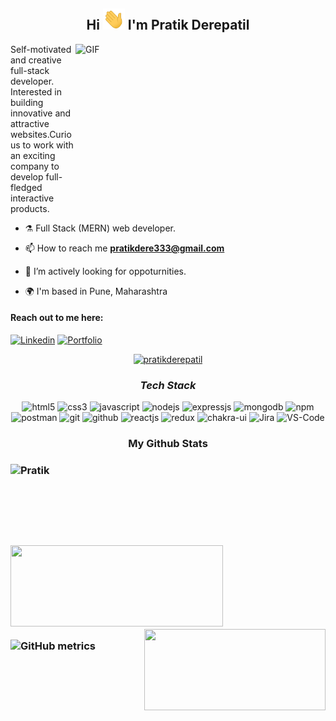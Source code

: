 <h2 align="center">
    Hi
    <img src="https://raw.githubusercontent.com/ABSphreak/ABSphreak/master/gifs/Hi.gif" width="35">
    I'm Pratik Derepatil
</h2>

<img align="right" alt="GIF" src="https://camo.githubusercontent.com/5ddf73ad3a205111cf8c686f687fc216c2946a75005718c8da5b837ad9de78c9/68747470733a2f2f7468756d62732e6766796361742e636f6d2f4576696c4e657874446576696c666973682d736d616c6c2e676966" width="400" height="280" />


Self-motivated and creative full-stack developer. Interested in building innovative and attractive websites.Curious to work with an exciting company to develop full-fledged interactive products.


- ⚗️ Full Stack (MERN) web developer.

- 📫 How to reach me **pratikdere333@gmail.com**

- 🌱 I’m actively looking for oppoturnities.

- 🌍 I'm based in Pune, Maharashtra

<h4 align="left">Reach out to me here:</h4>
<p align="left">

<a href="https://www.linkedin.com/in/pratik-derepatil/" target="blank">
<img src="https://img.shields.io/badge/LinkedIn-0A66C2?style=for-the-badge&logo=linkedin&logoColor=white" alt="Linkedin" /></a>
<a href="https://pratikderepatil.github.io/" target="blank">
<img src="https://img.shields.io/badge/Portfolio-FF3850?style=for-the-badge&logo=Linkfire&logoColor=white" alt="Portfolio" /></a>

</p>

<p align="center"> <a href="https://github.com/ryo-ma/github-profile-trophy"><img src="https://github-profile-trophy.vercel.app/?username=pratikderepatil&&margin-w=20%&margin-h=20%&column=3" alt="pratikderepatil" /></a> </p>

<h3 align="center"><i>Tech Stack</i></h3>

<p align="center">
    <img src="https://img.shields.io/badge/HTML5-E34F26?style=for-the-badge&logo=html5&logoColor=white" alt="html5" />
    <img src="https://img.shields.io/badge/CSS3-1572B6?style=for-the-badge&logo=css3&logoColor=white" alt="css3" />
    <img src="https://img.shields.io/badge/JavaScript-323330?style=for-the-badge&logo=javascript&logoColor=F7DF1E" alt="javascript" />
    <img src="https://img.shields.io/badge/Node.js-339933?style=for-the-badge&logo=nodedotjs&logoColor=white" alt="nodejs" />
    <img src="https://img.shields.io/badge/Express.js-000000?style=for-the-badge&logo=express&logoColor=white" alt="expressjs" />
    <img src="https://img.shields.io/badge/MongoDB-4EA94B?style=for-the-badge&logo=mongodb&logoColor=white" alt="mongodb" />
    <img src="https://img.shields.io/badge/npm-CB3837?style=for-the-badge&logo=npm&logoColor=white" alt="npm" />
    <img src="https://img.shields.io/badge/Postman-FF6C37?style=for-the-badge&logo=Postman&logoColor=white" alt="postman" />
    <img src="https://img.shields.io/badge/Git-f44d27?style=for-the-badge&logo=git&logoColor=white" alt="git" />
    <img src="https://img.shields.io/badge/GitHub-100000?style=for-the-badge&logo=github&logoColor=white" alt="github" />
    <img src="https://img.shields.io/badge/React-20232A?style=for-the-badge&logo=react&logoColor=61DAFB" alt="reactjs" />
    <img src="https://img.shields.io/badge/Redux-593D88?style=for-the-badge&logo=redux&logoColor=white" alt="redux" />
    <img src="https://img.shields.io/badge/Chakra%20UI-3bc7bd?style=for-the-badge&logo=chakraui&logoColor=white" alt="chakra-ui" />
	<img src="https://img.shields.io/badge/JIRA-0052CC?style=for-the-badge&logo=JiraSoftware&logoColor=white" alt="Jira" />
	<img src="https://img.shields.io/badge/VS%20Code-007ACC?style=for-the-badge&logo=VisualStudioCode&logoColor=white" alt="VS-Code" />
</p>


<h3 align="center">My Github Stats<h3>

<img align="left" src="https://github-readme-streak-stats.herokuapp.com/?user=pratikderepatil&theme=radical" alt="Pratik" width="340" height="130" />
<img src="https://github-readme-stats.vercel.app/api?username=pratikderepatil&show_icons=true&theme=radical" width="340" height="130"/>
<img align="right" src="https://github-readme-stats.vercel.app/api/top-langs/?username=anuraghazra&layout=compact" " width="290" height="130"/>


![GitHub metrics](https://metrics.lecoq.io/pratikderepatil)
